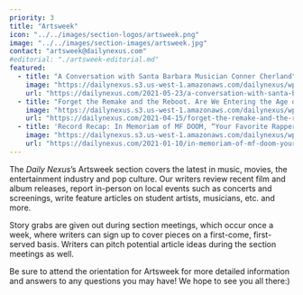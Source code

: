 ```yaml
---
priority: 3
title: "Artsweek"
icon: "../../images/section-logos/artsweek.png"
image: "../../images/section-images/artsweek.jpg"
contact: "artsweek@dailynexus.com"
#editorial: "./artsweek-editorial.md"
featured:
  - title: "A Conversation with Santa Barbara Musician Conner Cherland"
    image: "https://dailynexus.s3.us-west-1.amazonaws.com/dailynexus/wp-content/uploads/2021/05/23105324/cheesin.jpg"
    url: "https://dailynexus.com/2021-05-23/a-conversation-with-santa-barbara-musician-conner-cherland/"
  - title: "Forget the Remake and the Reboot. Are We Entering the Age of the Cinematic Redo?"
    image: "https://dailynexus.s3.us-west-1.amazonaws.com/dailynexus/wp-content/uploads/2021/04/15195350/justice-league-zack-snyder.jpg"
    url: "https://dailynexus.com/2021-04-15/forget-the-remake-and-the-reboot-are-we-entering-the-age-of-the-cinematic-redo/"
  - title: 'Record Recap: In Memoriam of MF DOOM, “Your Favorite Rapper’s Favorite Rapper”'
    image: "https://dailynexus.s3.us-west-1.amazonaws.com/dailynexus/wp-content/uploads/2021/01/10101906/MF_DOOM.jpg"
    url: "https://dailynexus.com/2021-01-10/in-memoriam-of-mf-doom-your-favorite-rappers-favorite-rapper/"
---
```

The *Daily Nexus*’s Artsweek section covers the latest in music, movies, the entertainment industry and pop culture. Our writers review recent film and album releases, report in-person on local events such as concerts and screenings, write feature articles on student artists, musicians, etc. and more.

Story grabs are given out during section meetings, which occur once a week, where writers can sign up to cover pieces on a first-come, first-served basis. Writers can pitch potential article ideas during the section meetings as well.

Be sure to attend the orientation for Artsweek for more detailed information and answers to any questions you may have! We hope to see you all there:) 